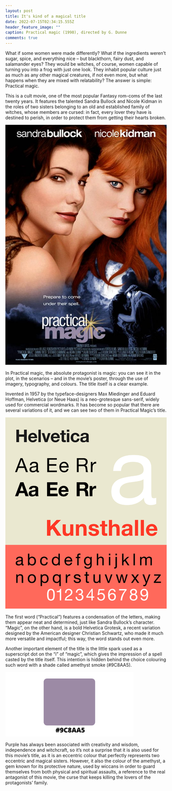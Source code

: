 ```yaml
---
layout: post
title: It's kind of a magical title
date: 2022-07-15T02:34:15.555Z
header_feature_image: ""
caption: Practical magic (1998), directed by G. Dunne
comments: true
---
```

What if some women were made differently? What if the ingredients weren’t sugar, spice, and everything nice – but blackthorn, fairy dust, and salamander eyes? They would be witches, of course, women capable of turning you into a frog with just one look. They inhabit popular culture just as much as any other magical creatures, if not even more, but what happens when they are mixed with relatability? The answer is simple: Practical magic.

This is a cult movie, one of the most popular Fantasy rom-coms of the last twenty years. It features the talented Sandra Bullock and Nicole Kidman in the roles of two sisters belonging to an old and established family of witches, whose members are cursed: in fact, every lover they have is destined to perish, in order to protect them from getting their hearts broken.

![Image credits: Wikipedia](../uploads/mv5bmthhnmfkmzgtnguxos00n2q4lwjlmtctyjdlnjm0ymqzmtvkl2ltywdll2ltywdlxkeyxkfqcgdeqxvyntyxmjaynzg-._v1_.jpg "Image credits: Wikipedia")

In Practical magic, the absolute protagonist is magic: you can see it in the plot, in the scenarios – and in the movie’s poster, through the use of imagery, typography, and colours. The title itself is a clear example.

Invented in 1957 by the typeface-designers Max Miedinger and Eduard Hoffman, Helvetica (or Neue Haas) is a neo-grotesque sans-serif, widely used for commercial wordmarks. It has become so popular that there are several variations of it, and we can see two of them in Practical Magic’s title.



![Image credits: Wikipedia](../uploads/1200px-helveticaspecimench.svg.png "Image credits: Wikipedia")

The first word (“Practical”) features a condensation of the letters, making them appear neat and determined, just like Sandra Bullock’s character. “Magic”, on the other hand, is a bold Helvetica Grotesk, a recent variation designed by the American designer Christian Schwartz, who made it much more versatile and impactful; this way, the word stands out even more.

Another important element of the title is the little spark used as a superscript dot on the “i” of “magic”, which gives the impression of a spell casted by the title itself. This intention is hidden behind the choice colouring such word with a shade called amethyst smoke (#9C8AA5).



![Image credits: Martina Currenti](../uploads/pracol.png "Image credits: Martina Currenti")

Purple has always been associated with creativity and wisdom, independence and witchcraft, so it’s not a surprise that it is also used for this movie’s title, as it is an eccentric colour that perfectly represents two eccentric and magical sisters. However, it also the colour of the amethyst, a gem known for its protective nature, used by wiccans in order to guard themselves from both physical and spiritual assaults, a reference to the real antagonist of this movie, the curse that keeps killing the lovers of the protagonists’ family.